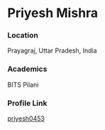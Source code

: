 # Priyesh Mishra

### Location

Prayagraj, Uttar Pradesh, India

### Academics

BITS Pilani

### Profile Link

[priyesh0453](https://github.com/priyesh0453)